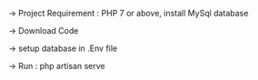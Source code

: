 -> Project Requirement : PHP 7 or above, install MySql database

-> Download Code

-> setup database in .Env file

-> Run : php artisan serve
